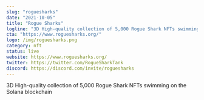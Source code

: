 ```yaml
---
slug: "roguesharks"
date: "2021-10-05"
title: "Rogue Sharks"
logline: "3D High-quality collection of 5,000 Rogue Shark NFTs swimming on the Solana blockchain "
cta: "https://www.roguesharks.org/"
logo: /img/roguesharks.png
category: nft
status: live
website: https://www.roguesharks.org/
twitter: https://twitter.com/RogueSharkTank
discord: https://discord.com/invite/roguesharks
---
```


3D High-quality collection of 5,000 Rogue Shark NFTs swimming on the Solana blockchain
